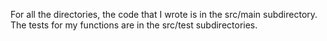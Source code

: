 For all the directories, the code that I wrote is in the src/main subdirectory. The tests for my functions are in the src/test subdirectories.

